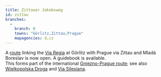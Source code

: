 ```yaml
---
title: Zittauer Jakobsweg
id: zittau
branches:
  -
    branch: 0
    towns: "Görlitz,Zittau,Prague"
    mapagencies: d,cz
---
```


A [route][0] linking the [Via Regia][1] at Görlitz with Prague via Zittau and Mladá Boreslav is now open. A guidebook is available.  
This forms part of the international [Gniezno-Prague route][2]; see also [Wielkopolska Droga][3] and [Via Silesiana][4].

[0]: http://www.zittauer-jakobsweg.de/
[1]: regia.html
[2]: http://www.camino.net.pl/gniezno.html
[3]: wielkopolska.html
[4]: jakubow.html